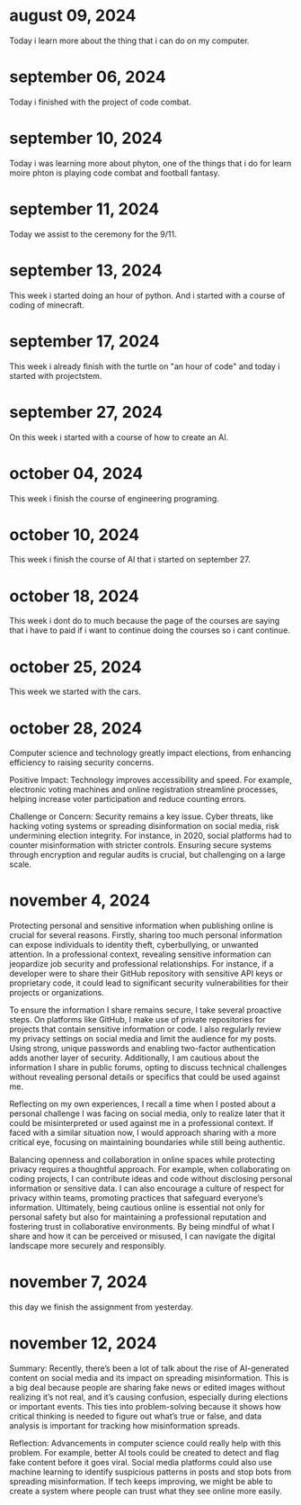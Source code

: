 # august 09, 2024

Today i learn more about the thing that i can do on my computer.

# september 06, 2024

Today i finished with the project of code combat.

# september 10, 2024

Today i was learning more about phyton, one of the things that i do for learn moire phton is playing code combat and football fantasy.

# september 11, 2024

Today we assist to the ceremony for the 9/11.

# september 13, 2024
This week i started doing an hour of python. And i started with a course of coding of minecraft.

# september 17, 2024
This week i already finish with the turtle on "an hour of code" and today i started with projectstem.
# september 27, 2024
On this week i started with a course of how to create an AI.
# october 04, 2024
This week i finish the course of engineering programing.
# october 10, 2024
This week i finish the course of AI that i started on september 27.
# october 18, 2024
This week i dont do to much because the page of the courses are saying that i have to paid if i want to continue doing the courses so i cant continue.
# october 25, 2024
This week we started with the cars.
# october 28, 2024

Computer science and technology greatly impact elections, from enhancing efficiency to raising security concerns.

Positive Impact: Technology improves accessibility and speed. For example, electronic voting machines and online registration streamline processes, helping increase voter participation and reduce counting errors.

Challenge or Concern: Security remains a key issue. Cyber threats, like hacking voting systems or spreading disinformation on social media, risk undermining election integrity. For instance, in 2020, social platforms had to counter misinformation with stricter controls. Ensuring secure systems through encryption and regular audits is crucial, but challenging on a large scale.

# november 4, 2024

Protecting personal and sensitive information when publishing online is crucial for several reasons. Firstly, sharing too much personal information can expose individuals to identity theft, cyberbullying, or unwanted attention. In a professional context, revealing sensitive information can jeopardize job security and professional relationships. For instance, if a developer were to share their GitHub repository with sensitive API keys or proprietary code, it could lead to significant security vulnerabilities for their projects or organizations.

To ensure the information I share remains secure, I take several proactive steps. On platforms like GitHub, I make use of private repositories for projects that contain sensitive information or code. I also regularly review my privacy settings on social media and limit the audience for my posts. Using strong, unique passwords and enabling two-factor authentication adds another layer of security. Additionally, I am cautious about the information I share in public forums, opting to discuss technical challenges without revealing personal details or specifics that could be used against me.

Reflecting on my own experiences, I recall a time when I posted about a personal challenge I was facing on social media, only to realize later that it could be misinterpreted or used against me in a professional context. If faced with a similar situation now, I would approach sharing with a more critical eye, focusing on maintaining boundaries while still being authentic.

Balancing openness and collaboration in online spaces while protecting privacy requires a thoughtful approach. For example, when collaborating on coding projects, I can contribute ideas and code without disclosing personal information or sensitive data. I can also encourage a culture of respect for privacy within teams, promoting practices that safeguard everyone’s information. Ultimately, being cautious online is essential not only for personal safety but also for maintaining a professional reputation and fostering trust in collaborative environments. By being mindful of what I share and how it can be perceived or misused, I can navigate the digital landscape more securely and responsibly.

# november 7, 2024

this day we finish the assignment from yesterday.
# november 12, 2024
Summary: Recently, there’s been a lot of talk about the rise of AI-generated content on social media and its impact on spreading misinformation. This is a big deal because people are sharing fake news or edited images without realizing it’s not real, and it’s causing confusion, especially during elections or important events. This ties into problem-solving because it shows how critical thinking is needed to figure out what’s true or false, and data analysis is important for tracking how misinformation spreads.

Reflection: Advancements in computer science could really help with this problem. For example, better AI tools could be created to detect and flag fake content before it goes viral. Social media platforms could also use machine learning to identify suspicious patterns in posts and stop bots from spreading misinformation. If tech keeps improving, we might be able to create a system where people can trust what they see online more easily.

